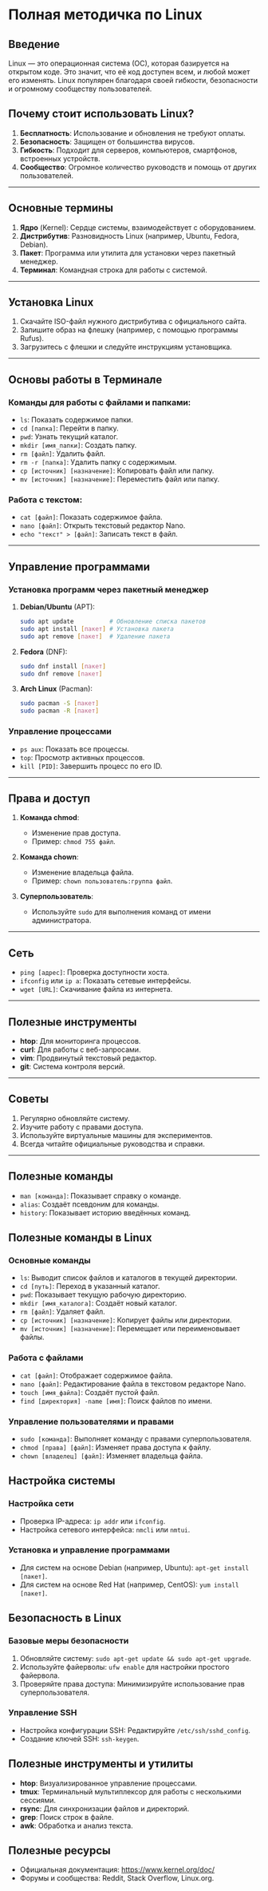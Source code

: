 
# Полная методичка по Linux

## Введение
Linux — это операционная система (ОС), которая базируется на открытом коде. Это значит, что её код доступен всем, и любой может его изменять. Linux популярен благодаря своей гибкости, безопасности и огромному сообществу пользователей.

## Почему стоит использовать Linux?
1. **Бесплатность**: Использование и обновления не требуют оплаты.
2. **Безопасность**: Защищен от большинства вирусов.
3. **Гибкость**: Подходит для серверов, компьютеров, смартфонов, встроенных устройств.
4. **Сообщество**: Огромное количество руководств и помощь от других пользователей.

---

## Основные термины
1. **Ядро** (Kernel): Сердце системы, взаимодействует с оборудованием.
2. **Дистрибутив**: Разновидность Linux (например, Ubuntu, Fedora, Debian).
3. **Пакет**: Программа или утилита для установки через пакетный менеджер.
4. **Терминал**: Командная строка для работы с системой.

---

## Установка Linux
1. Скачайте ISO-файл нужного дистрибутива с официального сайта.
2. Запишите образ на флешку (например, с помощью программы Rufus).
3. Загрузитесь с флешки и следуйте инструкциям установщика.

---

## Основы работы в Терминале

### Команды для работы с файлами и папками:
- `ls`: Показать содержимое папки.
- `cd [папка]`: Перейти в папку.
- `pwd`: Узнать текущий каталог.
- `mkdir [имя_папки]`: Создать папку.
- `rm [файл]`: Удалить файл.
- `rm -r [папка]`: Удалить папку с содержимым.
- `cp [источник] [назначение]`: Копировать файл или папку.
- `mv [источник] [назначение]`: Переместить файл или папку.

### Работа с текстом:
- `cat [файл]`: Показать содержимое файла.
- `nano [файл]`: Открыть текстовый редактор Nano.
- `echo "текст" > [файл]`: Записать текст в файл.

---

## Управление программами

### Установка программ через пакетный менеджер
1. **Debian/Ubuntu** (APT):
   ```bash
   sudo apt update          # Обновление списка пакетов
   sudo apt install [пакет] # Установка пакета
   sudo apt remove [пакет]  # Удаление пакета
   ```

2. **Fedora** (DNF):
   ```bash
   sudo dnf install [пакет]
   sudo dnf remove [пакет]
   ```

3. **Arch Linux** (Pacman):
   ```bash
   sudo pacman -S [пакет]
   sudo pacman -R [пакет]
   ```

### Управление процессами
- `ps aux`: Показать все процессы.
- `top`: Просмотр активных процессов.
- `kill [PID]`: Завершить процесс по его ID.

---

## Права и доступ
1. **Команда chmod**:
   - Изменение прав доступа.
   - Пример: `chmod 755 файл`.

2. **Команда chown**:
   - Изменение владельца файла.
   - Пример: `chown пользователь:группа файл`.

3. **Суперпользователь**:
   - Используйте `sudo` для выполнения команд от имени администратора.

---

## Сеть
- `ping [адрес]`: Проверка доступности хоста.
- `ifconfig` или `ip a`: Показать сетевые интерфейсы.
- `wget [URL]`: Скачивание файла из интернета.

---

## Полезные инструменты
- **htop**: Для мониторинга процессов.
- **curl**: Для работы с веб-запросами.
- **vim**: Продвинутый текстовый редактор.
- **git**: Система контроля версий.

---

## Советы
1. Регулярно обновляйте систему.
2. Изучите работу с правами доступа.
3. Используйте виртуальные машины для экспериментов.
4. Всегда читайте официальные руководства и справки.

---

## Полезные команды
- `man [команда]`: Показывает справку о команде.
- `alias`: Создаёт псевдоним для команды.
- `history`: Показывает историю введённых команд.

## Полезные команды в Linux

### Основные команды
- `ls`: Выводит список файлов и каталогов в текущей директории.
- `cd [путь]`: Переход в указанный каталог.
- `pwd`: Показывает текущую рабочую директорию.
- `mkdir [имя_каталога]`: Создаёт новый каталог.
- `rm [файл]`: Удаляет файл.
- `cp [источник] [назначение]`: Копирует файлы или директории.
- `mv [источник] [назначение]`: Перемещает или переименовывает файлы.

### Работа с файлами
- `cat [файл]`: Отображает содержимое файла.
- `nano [файл]`: Редактирование файла в текстовом редакторе Nano.
- `touch [имя_файла]`: Создаёт пустой файл.
- `find [директория] -name [имя]`: Поиск файлов по имени.

### Управление пользователями и правами
- `sudo [команда]`: Выполняет команду с правами суперпользователя.
- `chmod [права] [файл]`: Изменяет права доступа к файлу.
- `chown [владелец] [файл]`: Изменяет владельца файла.

## Настройка системы

### Настройка сети
- Проверка IP-адреса: `ip addr` или `ifconfig`.
- Настройка сетевого интерфейса: `nmcli` или `nmtui`.

### Установка и управление программами
- Для систем на основе Debian (например, Ubuntu): `apt-get install [пакет]`.
- Для систем на основе Red Hat (например, CentOS): `yum install [пакет]`.

## Безопасность в Linux

### Базовые меры безопасности
1. Обновляйте систему: `sudo apt-get update && sudo apt-get upgrade`.
2. Используйте файерволы: `ufw enable` для настройки простого файервола.
3. Проверяйте права доступа: Минимизируйте использование прав суперпользователя.

### Управление SSH
- Настройка конфигурации SSH: Редактируйте `/etc/ssh/sshd_config`.
- Создание ключей SSH: `ssh-keygen`.

## Полезные инструменты и утилиты

- **htop**: Визуализированное управление процессами.
- **tmux**: Терминальный мультиплексор для работы с несколькими сессиями.
- **rsync**: Для синхронизации файлов и директорий.
- **grep**: Поиск строк в файле.
- **awk**: Обработка и анализ текста.

## Полезные ресурсы
- Официальная документация: https://www.kernel.org/doc/
- Форумы и сообщества: Reddit, Stack Overflow, Linux.org.


